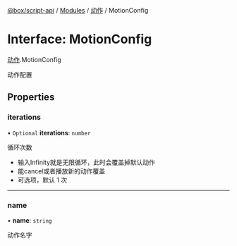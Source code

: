 [@box/script-api](../README.md) / [Modules](../modules.md) / [动作](../modules/_-1.md) / MotionConfig

# Interface: MotionConfig

[动作](../modules/_-1.md).MotionConfig

动作配置

## Properties

### iterations

• `Optional` **iterations**: `number`

循环次数
- 输入Infinity就是无限循环，此时会覆盖掉默认动作
- 能cancel或者播放新的动作覆盖
- 可选项，默认 1 次

___

### name

• **name**: `string`

动作名字
